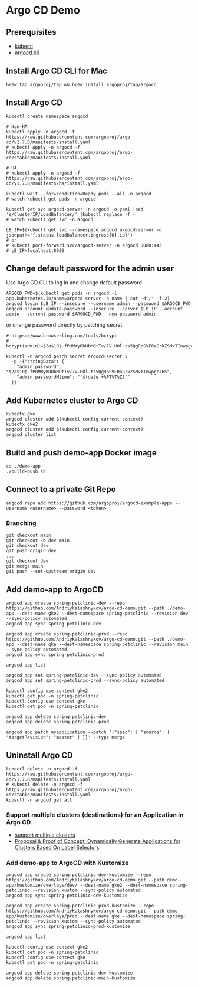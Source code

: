 # Argo CD Demo

## Prerequisites

* [kubectl](https://kubernetes.io/docs/tasks/tools/install-kubectl/)
* [argocd cli](https://argoproj.github.io/argo-cd/cli_installation/)

## Install Argo CD CLI for Mac

```shell
brew tap argoproj/tap && brew install argoproj/tap/argocd
```

## Install Argo CD

```shell
kubectl create namespace argocd

# Non-HA
kubectl apply -n argocd -f https://raw.githubusercontent.com/argoproj/argo-cd/v1.7.8/manifests/install.yaml
# kubectl apply -n argocd -f https://raw.githubusercontent.com/argoproj/argo-cd/stable/manifests/install.yaml

# HA
# kubectl apply -n argocd -f https://raw.githubusercontent.com/argoproj/argo-cd/v1.7.8/manifests/ha/install.yaml

kubectl wait --for=condition=Ready pods --all -n argocd
# watch kubectl get pods -n argocd

kubectl get svc argocd-server -n argocd -o yaml |sed 's/ClusterIP/LoadBalancer/' |kubectl replace -f -
# watch kubectl get svc -n argocd

LB_IP=$(kubectl get svc --namespace argocd argocd-server -o jsonpath='{.status.loadBalancer.ingress[0].ip}')
# or
# kubectl port-forward svc/argocd-server -n argocd 8080:443
# LB_IP=localhost:8080
```

## Change default password for the admin user

Use Argo CD CLI to log in and change default password
```shell
ARGOCD_PWD=$(kubectl get pods -n argocd -l app.kubernetes.io/name=argocd-server -o name | cut -d'/' -f 2)
argocd login $LB_IP --insecure --username admin --password $ARGOCD_PWD
argocd account update-password --insecure --server $LB_IP --account admin --current-password $ARGOCD_PWD --new-password admin
```

or change password directly by patching secret

```shell
# https://www.browserling.com/tools/bcrypt
# bcrypt(admin)=$2a$10$.fPHMWyRDUbMOtTv/7V.UOl.ts5QgRpSVF0aGrkZSMvTInwpgcJ6S

kubectl -n argocd patch secret argocd-secret \
  -p '{"stringData": {
    "admin.password": "$2a$10$.fPHMWyRDUbMOtTv/7V.UOl.ts5QgRpSVF0aGrkZSMvTInwpgcJ6S",
    "admin.passwordMtime": "'$(date +%FT%T%Z)'"
  }}'
```

## Add Kubernetes cluster to Argo CD

```shell
kubectx gke
argocd cluster add $(kubectl config current-context)
kubectx gke2
argocd cluster add $(kubectl config current-context)
argocd cluster list
```

## Build and push demo-app Docker image

```shell
cd ./demo-app
./build-push.sh
```

## Connect to a private Git Repo

```shell
argocd repo add https://github.com/argoproj/argocd-example-apps --username <username> --password <token>
```

### Branching

```shell
git checkout main
git checkout -b dev main
git checkout dev
git push origin dev
...
git checkout dev
git merge main
git push --set-upstream origin dev
```

## Add demo-app to ArgoCD

```shell
argocd app create spring-petclinic-dev --repo https://github.com/AndriyKalashnykov/argo-cd-demo.git --path ./demo-app --dest-name gke2 --dest-namespace spring-petclinic --revision dev --sync-policy automated
argocd app sync spring-petclinic-dev

argocd app create spring-petclinic-prod --repo https://github.com/AndriyKalashnykov/argo-cd-demo.git --path ./demo-app --dest-name gke --dest-namespace spring-petclinic --revision main --sync-policy automated
argocd app sync spring-petclinic-prod

argocd app list

argocd app set spring-petclinic-dev --sync-policy automated
argocd app set spring-petclinic-prod --sync-policy automated

kubectl config use-context gke2
kubectl get pod -n spring-petclinic
kubectl config use-context gke
kubectl get pod -n spring-petclinic

argocd app delete spring-petclinic-dev
argocd app delete spring-petclinic-prod

argocd app patch myapplication --patch '{"spec": { "source": { "targetRevision": "master" } }}' --type merge
```

## Uninstall Argo CD

```shell
kubectl delete -n argocd -f https://raw.githubusercontent.com/argoproj/argo-cd/v1.7.8/manifests/install.yaml
# kubectl delete -n argocd -f https://raw.githubusercontent.com/argoproj/argo-cd/stable/manifests/install.yaml
kubectl -n argocd get all
```

### Support multiple clusters (destinations) for an Application in Argo CD

* [support multiple clusters](https://github.com/argoproj/argo-cd/issues/1673)
* [Proposal & Proof of Concept: Dynamically Generate Applications for Clusters Based On Label Selectors](https://github.com/argoproj/argo-cd/issues/3403)

### Add demo-app to ArgoCD with Kustomize

```shell
argocd app create spring-petclinic-dev-kustomize --repo https://github.com/AndriyKalashnykov/argo-cd-demo.git --path demo-app/kustomize/overlays/dev/ --dest-name gke2 --dest-namespace spring-petclinic --revision kustom --sync-policy automated
argocd app sync spring-petclinic-dev-kustomize

argocd app create spring-petclinic-prod-kustomize --repo https://github.com/AndriyKalashnykov/argo-cd-demo.git --path demo-app/kustomize/overlays/prod --dest-name gke --dest-namespace spring-petclinic --revision kustom --sync-policy automated
argocd app sync spring-petclinic-prod-kustomize

argocd app list

kubectl config use-context gke2
kubectl get pod -n spring-petclinic
kubectl config use-context gke
kubectl get pod -n spring-petclinic

argocd app delete spring-petclinic-dev-kustomize
argocd app delete spring-petclinic-main-kustomize
```
